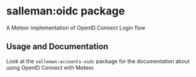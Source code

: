# salleman:oidc package

A Meteor implementation of OpenID Connect Login flow

## Usage and Documentation

Look at the `salleman:accounts-oidc` package for the documentation about using OpenID Connect with Meteor.
